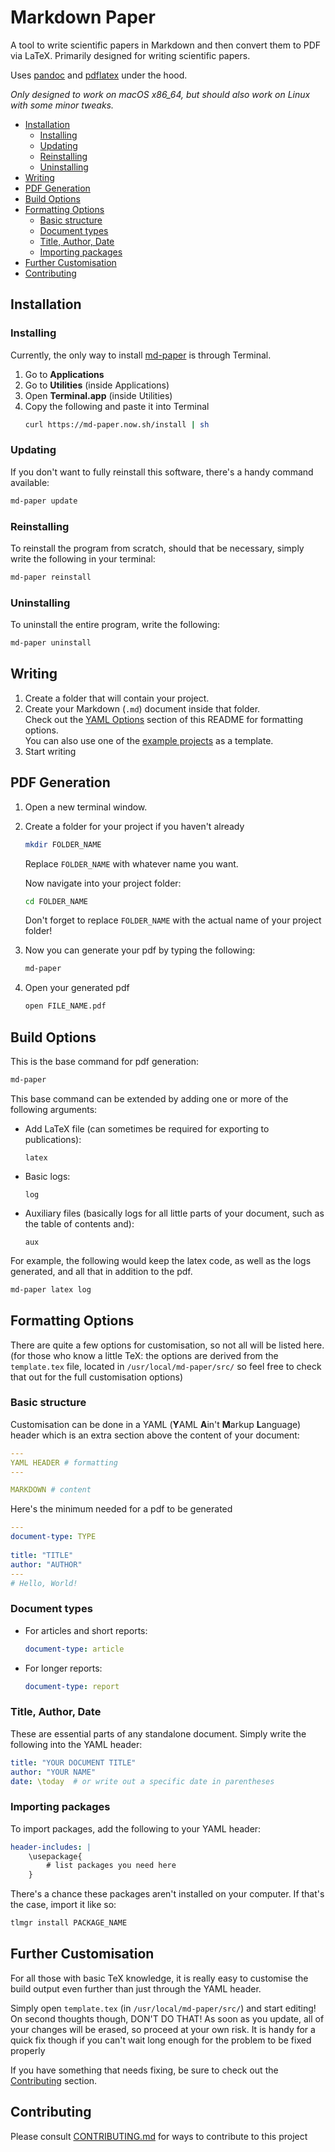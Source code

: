 # Markdown Paper

A tool to write scientific papers in Markdown and then convert them to PDF via LaTeX.
Primarily designed for writing scientific papers.

Uses [pandoc](https://pandoc.org) and [pdflatex](https://www.latex-project.org) under the hood.

*Only designed to work on macOS x86_64, but should also work on Linux with some minor tweaks.*

- [Installation](#installation)
    - [Installing](#installing)
    - [Updating](#updating)
    - [Reinstalling](#reinstalling)
    - [Uninstalling](#uninstalling)
- [Writing](#writing)
- [PDF Generation](#pdf-generation)
- [Build Options](#build-options)
- [Formatting Options](#formatting-options)
    - [Basic structure](#basic-structure)
    - [Document types](#document-types)
    - [Title, Author, Date](#title-author-date)
    - [Importing packages](#importing-packages)
- [Further Customisation](#further-customisation)
- [Contributing](#contributing)

## Installation
### Installing
Currently, the only way to install [md-paper](https://md-paper.now.sh) is through Terminal.
1.  Go to **Applications**
2.  Go to **Utilities** (inside Applications)
3.  Open **Terminal.app** (inside Utilities)
4.  Copy the following and paste it into Terminal
    ``` sh
    curl https://md-paper.now.sh/install | sh
    ```

### Updating
If you don't want to fully reinstall this software, there's a handy command available:
``` sh
md-paper update
```

### Reinstalling
To reinstall the program from scratch, should that be necessary, simply write the following in your terminal:
``` sh
md-paper reinstall
```

### Uninstalling
To uninstall the entire program, write the following:
``` sh
md-paper uninstall
```

## Writing 
1.  Create a folder that will contain your project.
2.  Create your Markdown (`.md`) document inside that folder. \
    Check out the [YAML Options](#YAML-Options) section of this README for formatting options. \
    You can also use one of the [example projects](https://md-paper.now.sh/docs/example-papers) as a template.
3.  Start writing

## PDF Generation
1.  Open a new terminal window.
2.  Create a folder for your project if you haven't already
    ``` sh
    mkdir FOLDER_NAME
    ```
    Replace `FOLDER_NAME` with whatever name you want.
    
    Now navigate into your project folder:
    ``` sh
    cd FOLDER_NAME
    ```
    Don't forget to replace `FOLDER_NAME` with the actual name of your project folder!
3.  Now you can generate your pdf by typing the following:
    ``` sh
    md-paper
    ```
4.  Open your generated pdf
    ``` sh
    open FILE_NAME.pdf
    ```

## Build Options
This is the base command for pdf generation:
``` sh
md-paper
```

This base command can be extended by adding one or more of the following arguments:
-   Add LaTeX file (can sometimes be required for exporting to publications): 
    ```
    latex
    ```
-   Basic logs:
    ```
    log
    ```
-   Auxiliary files (basically logs for all little parts of your document, such as the table of contents and):
    ```
    aux
    ```

For example, the following would keep the latex code, as well as the logs generated, and all that in addition to the pdf.
``` sh
md-paper latex log
```

## Formatting Options
There are quite a few options for customisation, so not all will be listed here. (for those who know a little TeX: the options are derived from the `template.tex` file, located in `/usr/local/md-paper/src/` so feel free to check that out for the full customisation options)

### Basic structure
Customisation can be done in a YAML (**Y**AML **A**in't **M**arkup **L**anguage) header which is an extra section above the content of your document:
``` YAML
---
YAML HEADER # formatting
---

MARKDOWN # content
```
Here's the minimum needed for a pdf to be generated
``` YAML
---
document-type: TYPE
    
title: "TITLE"
author: "AUTHOR"
---
# Hello, World!
```

### Document types
-   For articles and short reports:
    ``` YAML
    document-type: article
    ```
-   For longer reports:
    ``` YAML
    document-type: report
    ```

### Title, Author, Date
These are essential parts of any standalone document. Simply write the following into the YAML header:
``` YAML
title: "YOUR DOCUMENT TITLE"
author: "YOUR NAME"
date: \today  # or write out a specific date in parentheses
```

### Importing packages
To import packages, add the following to your YAML header:
``` YAML
header-includes: |
    \usepackage{ 
        # list packages you need here
    }
```

There's a chance these packages aren't installed on your computer. If that's the case, import it like so:
``` sh
tlmgr install PACKAGE_NAME
```

## Further Customisation
For all those with basic TeX knowledge, it is really easy to customise the build output even further than just through the YAML header.

Simply open `template.tex` (in `/usr/local/md-paper/src/`) and start editing!
On second thoughts though, DON'T DO THAT!
As soon as you update, all of your changes will be erased, so proceed at your own risk.
It is handy for a quick fix though if you can't wait long enough for the problem to be fixed properly

If you have something that needs fixing, be sure to check out the [Contributing](#contributing) section.

## Contributing
Please consult [CONTRIBUTING.md](CONTRIBUTING.md) for ways to contribute to this project
